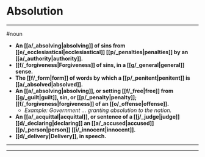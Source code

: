 # Absolution
---
#noun
- **An [[a/_absolving|absolving]] of sins from [[e/_ecclesiastical|ecclesiastical]] [[p/_penalties|penalties]] by an [[a/_authority|authority]].**
- **[[f/_forgiveness|Forgiveness]] of sins, in a [[g/_general|general]] sense.**
- **The [[f/_form|form]] of words by which a [[p/_penitent|penitent]] is [[a/_absolved|absolved]].**
- **An [[a/_absolving|absolving]], or setting [[f/_free|free]] from [[g/_guilt|guilt]], sin, or [[p/_penalty|penalty]]; [[f/_forgiveness|forgiveness]] of an [[o/_offense|offense]].**
	- _Example: Government ... granting absolution to the nation._
- **An [[a/_acquittal|acquittal]], or sentence of a [[j/_judge|judge]] [[d/_declaring|declaring]] an [[a/_accused|accused]] [[p/_person|person]] [[i/_innocent|innocent]].**
- **[[d/_delivery|Delivery]], in speech.**
---
---
